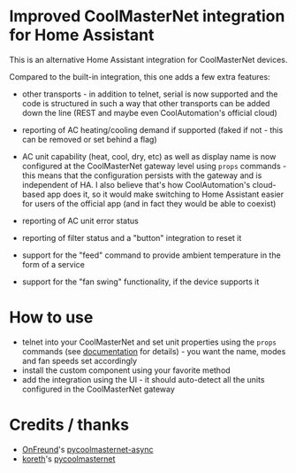 # Improved CoolMasterNet integration for Home Assistant

This is an alternative Home Assistant integration for CoolMasterNet devices.

Compared to the built-in integration, this one adds a few extra features:

* other transports - in addition to telnet, serial is now supported and the code is structured in such a way that other transports can be added down the line (REST and maybe even CoolAutomation's official cloud)

* reporting of AC heating/cooling demand if supported (faked if not - this can be removed or set behind a flag)

* AC unit capability (heat, cool, dry, etc) as well as display name is now configured at the CoolMasterNet gateway level using `props` commands - this means that the configuration persists with the gateway and is independent of HA. I also believe that's how CoolAutomation's cloud-based app does it, so it would make switching to Home Assistant easier for users of the official app (and in fact they would be able to coexist)

* reporting of AC unit error status

* reporting of filter status and a "button" integration to reset it

* support for the "feed" command to provide ambient temperature in the form of a service

* support for the "fan swing" functionality, if the device supports it


# How to use

* telnet into your CoolMasterNet and set unit properties using the `props` commands (see [documentation](https://support.coolautomation.com/hc/en-us/article_attachments/4417614885905/CM5-PRM-1.pdf) for details) - you want the name, modes and fan speeds set accordingly
* install the custom component using your favorite method
* add the integration using the UI - it should auto-detect all the units configured in the CoolMasterNet gateway

# Credits / thanks

* [OnFreund](https://github.com/OnFreund)'s [pycoolmasternet-async](https://github.com/OnFreund/pycoolmasternet-async)
* [koreth](https://github.com/koreth)'s [pycoolmasternet](https://github.com/koreth/pycoolmasternet)
